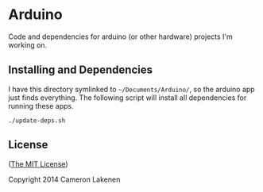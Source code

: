 # Arduino

Code and dependencies for arduino (or other hardware) projects I'm working on.


## Installing and Dependencies

I have this directory symlinked to `~/Documents/Arduino/`, so the arduino app just finds everything. The following script will install all dependencies for running these apps.

```
./update-deps.sh
```


## License

([The MIT License](LICENSE))

Copyright 2014 Cameron Lakenen
